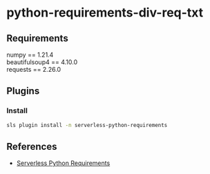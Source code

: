 # python-requirements-div-req-txt

## Requirements
numpy == 1.21.4  
beautifulsoup4 == 4.10.0  
requests == 2.26.0

## Plugins

### Install
```sh
sls plugin install -n serverless-python-requirements
```

## References
- [Serverless Python Requirements](https://www.serverless.com/plugins/serverless-python-requirements)
